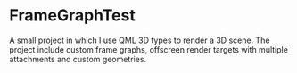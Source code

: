 # FrameGraphTest

A small project in which I use QML 3D types to render a 3D scene. The project include custom frame graphs, offscreen render targets with multiple attachments and custom geometries.

